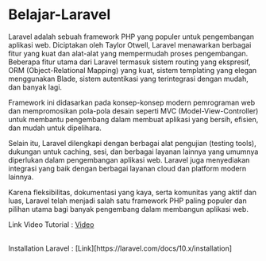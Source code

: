 # Belajar-Laravel
Laravel adalah sebuah framework PHP yang populer untuk pengembangan aplikasi web. Diciptakan oleh Taylor Otwell, Laravel menawarkan berbagai fitur yang kuat dan alat-alat yang mempermudah proses pengembangan. Beberapa fitur utama dari Laravel termasuk sistem routing yang ekspresif, ORM (Object-Relational Mapping) yang kuat, sistem templating yang elegan menggunakan Blade, sistem autentikasi yang terintegrasi dengan mudah, dan banyak lagi.

Framework ini didasarkan pada konsep-konsep modern pemrograman web dan mempromosikan pola-pola desain seperti MVC (Model-View-Controller) untuk membantu pengembang dalam membuat aplikasi yang bersih, efisien, dan mudah untuk dipelihara.

Selain itu, Laravel dilengkapi dengan berbagai alat pengujian (testing tools), dukungan untuk caching, sesi, dan berbagai layanan lainnya yang umumnya diperlukan dalam pengembangan aplikasi web. Laravel juga menyediakan integrasi yang baik dengan berbagai layanan cloud dan platform modern lainnya.

Karena fleksibilitas, dokumentasi yang kaya, serta komunitas yang aktif dan luas, Laravel telah menjadi salah satu framework PHP paling populer dan pilihan utama bagi banyak pengembang dalam membangun aplikasi web.
 <br>
 
 Link Video Tutorial : [Video](https://www.youtube.com/playlist?list=PLFIM0718LjIWiihbBIq-SWPU6b6x21Q_2)

 <br>
Installation Laravel : [Link][https://laravel.com/docs/10.x/installation]


